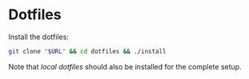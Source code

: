# Dotfiles

Install the dotfiles:

```bash
git clone "$URL" && cd dotfiles && ./install
```

Note that *local dotfiles* should also be installed for the complete setup.
